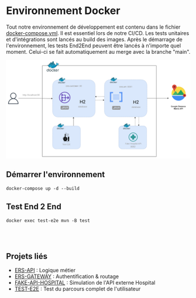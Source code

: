 # Environnement Docker

Tout notre environnement de développement est contenu dans le fichier [docker-compose.yml](../docker-compose.yml). Il est essentiel lors de notre CI/CD. Les tests unitaires et d'intégrations sont lancés au build des images. Après le démarrage de l'environnement, les tests End2End peuvent être lancés à n'importe quel moment. Celui-ci se fait automatiquement au merge avec la branche "main".

![Architecture logicielle](./images/Docker_Environnement.png)

## Démarrer l'environnement
    docker-compose up -d --build

## Test End 2 End
    docker exec test-e2e mvn -B test
    


<br>
<br>

## Projets liés
- [ERS-API](../ers-api/) : Logique métier
- [ERS-GATEWAY](../ers-gateway/) : Authentification & routage
- [FAKE-API-HOSPITAL](../fake-api-hospital/) : Simulation de l'API externe Hospital
- [TEST-E2E](../test-e2e/) : Test du parcours complet de l'utilisateur